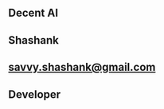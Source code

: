## Decent AI

## Shashank

## savvy.shashank@gmail.com

## Developer

## [<PROJECT REPOSITORY>](https://github.com/shashank42/DecentAI)

## [<BUIDLBOX SUBMISSION>](https://app.buidlbox.io/projects/decent-ai) 

## [<LinkedIn>](https://www.linkedin.com/in/shashanksrivastava01/)

